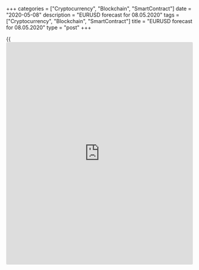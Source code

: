 +++
categories = ["Cryptocurrency", "Blockchain", "SmartContract"]
date = "2020-05-08"
description = "EURUSD forecast for 08.05.2020"
tags = ["Cryptocurrency", "Blockchain", "SmartContract"]
title = "EURUSD forecast for 08.05.2020"
type = "post"
+++

{{<iframe id="large-banner" src="https://www.bounty.group/#slide=3.0" width="100%" height="600" scrolling="no" style="border: 0px solid rgb(216, 221, 230); border-radius: 3px;">}}

May 8, 2020

May 8, 2020

Dollar backsteppedDmitri Demidenko

## The US-China trade war may not start again

The US stocks again support the euro. The [EUR/USD][1] bears failed to
break through the support at 1.077-1.0775 or send the pair down, as the
euro was supported by the S&P 500, rising amid good [news](https://www.letsplayfx.com/blog/forex-news-website/). The FOMC
officials believe that the recession can be averted, analysts discuss a
potential boost of the fiscal stimulus, the trade representatives of the
U.S. and China sound optimistic. Therefore, [investor](https://www.fintechee.com/tutorial-for-forex-trading/investor-mode/)s are lured back to
the U.S. stocks. However, the U.S. jobs report for April may discourage
them.

On of the U.S. dollar’s growth drivers in early May were the talks about
the US-China trade war escalation that increased the safe-haven demand.
Donald Trump threatened China with new tariffs. First, he suggested that
the COVID-19 had appeared in a Chinese laboratory, next, he claimed that
China failed to fulfill the commitments, agreed in January, to increase
the purchases if the US products by $200 billion, including $77 billion
in 2020. Over the first four months, the US exports to China contracted
by 5.9%, which raises doubts that the parties fulfill their obligations.
However, Liu He, Robert Lighthizer, and Steven Mnuchin sound optimistic.
This optimism supports [EUR/USD][1] bulls.

Yes, Donald Trump needs someone to blame ahead of the US presidential
elections. However, the more pressure he puts on Beijing, the more his
protectionism will be criticized. The US protectionism doesn’t seem to
be efficient. The US failed to make China do everything Trump had
wanted. Even though Chinese exports to the U.S. declined by $60 billion
due to the import tariffs, but the exports to other countries increased
by about $70 billion.

 **Dynamics of China’s exports**

![LiteForex: EURUSD forecast for 08.05.2020][2]

 _Source: Wall Street Journal_

Trump is getting more cooperative. The US stock indexes are also
supported by the information that Democrats in the House of
Representatives prepare a draft bill that is expected to include more
than $750 billion in aid, and the FOMC officials announce that there
won’t be repeated the story of the Great Depression of the 1930s.
Federal Reserve Bank of Minneapolis President Neel Kashkari says the Fed
is going to continue to be aggressive to fight that outcome. Atlanta
Fed’s president Raphael Bostic says it is better to do more than
necessary than to do too little to support the U.S. economic recovery.

The optimism of the FOMC officials was expected, however, the US jobs
report will probably show that the current economic state of the USA is
even worse than in the 1930s. According to the analysts surveyed by
Bloomberg, the US unemployment rate should be up to its record high of
16% in April, the employment will contract by 22 million jobs, which is
27 times more than the worst employment drop in the crisis of 2007-2009
and 11 times more than the previous drop in September 1945 when the US
economy was recovering after World War II. Will the S&P 500 remain
stable? If the uptrend continues, the [EUR/USD][1] may climb higher than
1.09. Otherwise, the bears will again try to break out the support
1.077-1.0775.

* * *

P.S. Did you like my article? Share it in social networks: it will be
the best “thank you" :)

Ask me questions and comment below. I’ll be glad to answer your
questions and give necessary explanations.

 **Useful links:**

  * I recommend trying to trade with a reliable broker [here][3]. The system allows you to trade by yourself or copy successful traders from all across the globe.
  * Use my promo-code BLOG for getting deposit bonus 50% on LiteForex platform. Just enter this code in the appropriate field while [depositing][4] your trading account.
  * Telegram channel with high-quality analytics, Forex reviews, training articles, and other useful things for traders <t.me/liteforex>



## Price chart of EURUSD in real time mode

![Dollar backstepped][5]

The content of this article reflects the author’s opinion and does not
necessarily reflect the official position of LiteForex. The material
published on this page is provided for informational purposes only and
should not be considered as the provision of investment advice for the
purposes of Directive 2004/39/EC.

Rate this article:

{{value}}

( {{count}} {{title}} )

   1. my.liteforex.com/trading/chart?symbol=EURUSD&returnUrl=true
   2. cdn.liteforex.com/cache/uploads/blog_post/eurusd/export-china-08-05-20.jpg?w=30&s=78a853dce461ddca70825d0dfe62e420
   3. my.liteforex.com/?category=analysts-opinions&slug=dollar-backstepped&openPopup=%2Fregistration%2Fpopup&utm_source=blog&utm_medium=article&utm_campaign=bonus
   4. my.liteforex.com/deposit/?category=analysts-opinions&slug=dollar-backstepped&promo_code=BLOG&utm_source=blog&utm_medium=article&utm_campaign=bonus
   5. cdn.liteforex.com/cache/uploads/blog_post/eurusd/liteforex-blog-eurusd-08-05-20.jpg?q=75&w=1000&s=7adf7e3d33c1b9ea5797550a8108ef5b